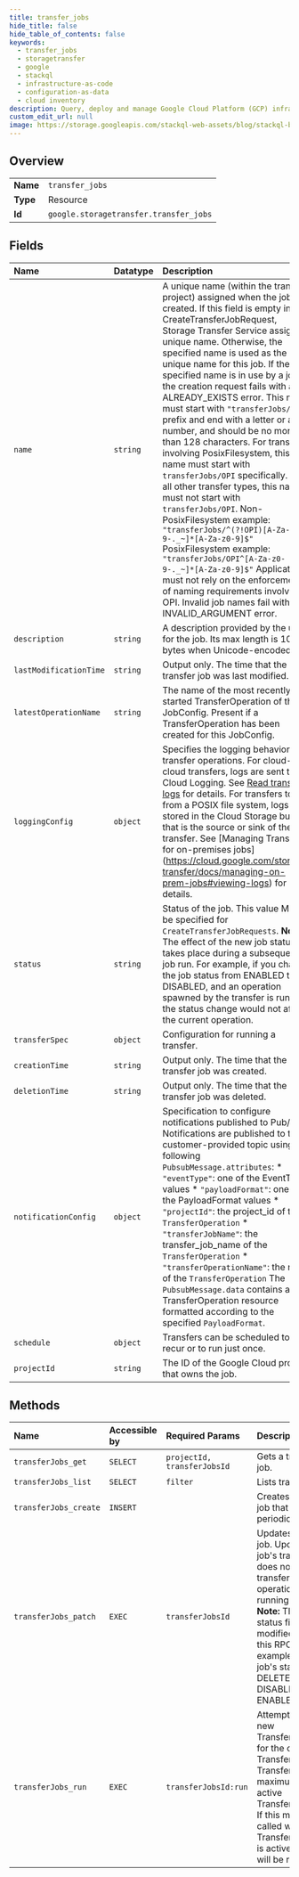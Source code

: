```yaml
---
title: transfer_jobs
hide_title: false
hide_table_of_contents: false
keywords:
  - transfer_jobs
  - storagetransfer
  - google    
  - stackql
  - infrastructure-as-code
  - configuration-as-data
  - cloud inventory
description: Query, deploy and manage Google Cloud Platform (GCP) infrastructure and resources using SQL
custom_edit_url: null
image: https://storage.googleapis.com/stackql-web-assets/blog/stackql-blog-post-featured-image.png
---
```

  
    

## Overview
<table><tbody>
<tr><td><b>Name</b></td><td><code>transfer_jobs</code></td></tr>
<tr><td><b>Type</b></td><td>Resource</td></tr>
<tr><td><b>Id</b></td><td><code>google.storagetransfer.transfer_jobs</code></td></tr>
</tbody></table>

## Fields
| Name | Datatype | Description |
|:-----|:---------|:------------|
| `name` | `string` | A unique name (within the transfer project) assigned when the job is created. If this field is empty in a CreateTransferJobRequest, Storage Transfer Service assigns a unique name. Otherwise, the specified name is used as the unique name for this job. If the specified name is in use by a job, the creation request fails with an ALREADY_EXISTS error. This name must start with `"transferJobs/"` prefix and end with a letter or a number, and should be no more than 128 characters. For transfers involving PosixFilesystem, this name must start with `transferJobs/OPI` specifically. For all other transfer types, this name must not start with `transferJobs/OPI`. Non-PosixFilesystem example: `"transferJobs/^(?!OPI)[A-Za-z0-9-._~]*[A-Za-z0-9]$"` PosixFilesystem example: `"transferJobs/OPI^[A-Za-z0-9-._~]*[A-Za-z0-9]$"` Applications must not rely on the enforcement of naming requirements involving OPI. Invalid job names fail with an INVALID_ARGUMENT error. |
| `description` | `string` | A description provided by the user for the job. Its max length is 1024 bytes when Unicode-encoded. |
| `lastModificationTime` | `string` | Output only. The time that the transfer job was last modified. |
| `latestOperationName` | `string` | The name of the most recently started TransferOperation of this JobConfig. Present if a TransferOperation has been created for this JobConfig. |
| `loggingConfig` | `object` | Specifies the logging behavior for transfer operations. For cloud-to-cloud transfers, logs are sent to Cloud Logging. See [Read transfer logs](https://cloud.google.com/storage-transfer/docs/read-transfer-logs) for details. For transfers to or from a POSIX file system, logs are stored in the Cloud Storage bucket that is the source or sink of the transfer. See [Managing Transfer for on-premises jobs] (https://cloud.google.com/storage-transfer/docs/managing-on-prem-jobs#viewing-logs) for details. |
| `status` | `string` | Status of the job. This value MUST be specified for `CreateTransferJobRequests`. **Note:** The effect of the new job status takes place during a subsequent job run. For example, if you change the job status from ENABLED to DISABLED, and an operation spawned by the transfer is running, the status change would not affect the current operation. |
| `transferSpec` | `object` | Configuration for running a transfer. |
| `creationTime` | `string` | Output only. The time that the transfer job was created. |
| `deletionTime` | `string` | Output only. The time that the transfer job was deleted. |
| `notificationConfig` | `object` | Specification to configure notifications published to Pub/Sub. Notifications are published to the customer-provided topic using the following `PubsubMessage.attributes`: * `"eventType"`: one of the EventType values * `"payloadFormat"`: one of the PayloadFormat values * `"projectId"`: the project_id of the `TransferOperation` * `"transferJobName"`: the transfer_job_name of the `TransferOperation` * `"transferOperationName"`: the name of the `TransferOperation` The `PubsubMessage.data` contains a TransferOperation resource formatted according to the specified `PayloadFormat`. |
| `schedule` | `object` | Transfers can be scheduled to recur or to run just once. |
| `projectId` | `string` | The ID of the Google Cloud project that owns the job. |
## Methods
| Name | Accessible by | Required Params | Description |
|:-----|:--------------|:----------------|:------------|
| `transferJobs_get` | `SELECT` | `projectId, transferJobsId` | Gets a transfer job. |
| `transferJobs_list` | `SELECT` | `filter` | Lists transfer jobs. |
| `transferJobs_create` | `INSERT` |  | Creates a transfer job that runs periodically. |
| `transferJobs_patch` | `EXEC` | `transferJobsId` | Updates a transfer job. Updating a job's transfer spec does not affect transfer operations that are running already. **Note:** The job's status field can be modified using this RPC (for example, to set a job's status to DELETED, DISABLED, or ENABLED). |
| `transferJobs_run` | `EXEC` | `transferJobsId:run` | Attempts to start a new TransferOperation for the current TransferJob. A TransferJob has a maximum of one active TransferOperation. If this method is called while a TransferOperation is active, an error will be returned. |
